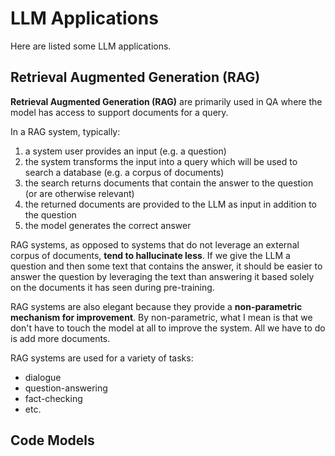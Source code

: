 # LLM Applications

Here are listed some LLM applications.

## Retrieval Augmented Generation (RAG)

**Retrieval Augmented Generation (RAG)** are primarily used in QA where the model has access to support documents for a query.

In a RAG system, typically:
1. a system user provides an input (e.g. a question)
2. the system transforms the input into a query which will be used to search a database (e.g. a corpus of documents)
3. the search returns documents that contain the answer to the question (or are otherwise relevant)
4. the returned documents are provided to the LLM as input in addition to the question
5. the model generates the correct answer

RAG systems, as opposed to systems that do not leverage an external corpus of documents, **tend to hallucinate less**. If we give the LLM a question and then some text that contains the answer, it should be easier to answer the question by leveraging the text than answering it based solely on the documents it has seen during pre-training.

RAG systems are also elegant because they provide a **non-parametric mechanism for improvement**. By non-parametric, what I mean is that we don't have to touch the model at all to improve the system. All we have to do is add more documents.

RAG systems are used for a variety of tasks:
- dialogue
- question-answering
- fact-checking
- etc.

## Code Models

